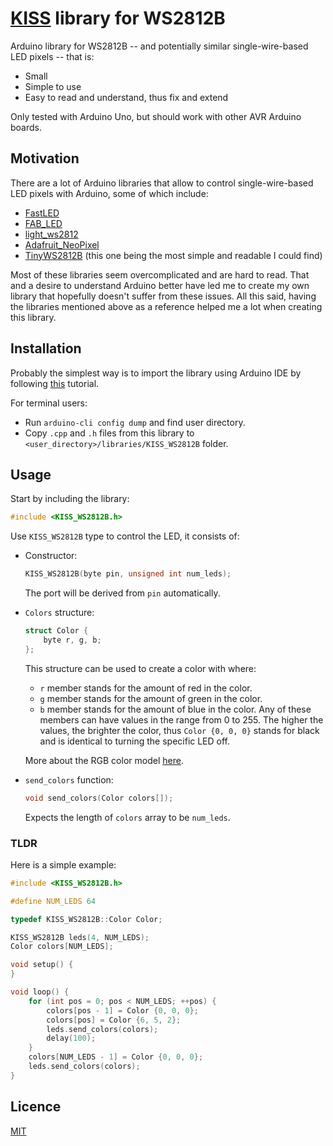 # [KISS](https://en.wikipedia.org/wiki/KISS_principle) library for WS2812B
Arduino library for WS2812B -- and potentially similar single-wire-based LED pixels -- that is:
- Small
- Simple to use
- Easy to read and understand, thus fix and extend

Only tested with Arduino Uno, but should work with other AVR Arduino boards.

## Motivation
There are a lot of Arduino libraries that allow to control single-wire-based LED pixels with Arduino, some of which include:
- [FastLED](https://github.com/FastLED/FastLED)
- [FAB_LED](https://github.com/sonyhome/FAB_LED)
- [light_ws2812](https://github.com/cpldcpu/light_ws2812)
- [Adafruit_NeoPixel](https://github.com/adafruit/Adafruit_NeoPixel)
- [TinyWS2812B](https://github.com/derAndroidPro/TinyWS2812B) (this one being the most simple and readable I could find)

Most of these libraries seem overcomplicated and are hard to read. That and a desire to understand Arduino better have led me to create my own library that hopefully doesn't suffer from these issues.
All this said, having the libraries mentioned above as a reference helped me a lot when creating this library.

## Installation
Probably the simplest way is to import the library using Arduino IDE by following [this](https://docs.arduino.cc/software/ide-v1/tutorials/installing-libraries#importing-a-zip-library) tutorial.

For terminal users:
- Run `arduino-cli config dump` and find user directory.
- Copy `.cpp` and `.h` files from this library to `<user_directory>/libraries/KISS_WS2812B` folder.

## Usage
Start by including the library:
```cpp
#include <KISS_WS2812B.h>
```
Use `KISS_WS2812B` type to control the LED, it consists of:
- Constructor:
    ```cpp
    KISS_WS2812B(byte pin, unsigned int num_leds);
    ```
    The port will be derived from `pin` automatically.
- `Colors` structure:
    ```cpp
    struct Color {
        byte r, g, b;
    };
    ```
    This structure can be used to create a color with where:
    - `r` member stands for the amount of red in the color.
    - `g` member stands for the amount of green in the color.
    - `b` member stands for the amount of blue in the color.
    Any of these members can have values in the range from 0 to 255. The higher the values, the brighter the color, thus `Color {0, 0, 0}` stands for black and is identical to turning the specific LED off.

    More about the RGB color model [here](https://en.wikipedia.org/wiki/RGB_color_model).
- `send_colors` function:
    ```cpp
    void send_colors(Color colors[]);
    ```
    Expects the length of `colors` array to be `num_leds`.

### TLDR
Here is a simple example:
```cpp
#include <KISS_WS2812B.h>

#define NUM_LEDS 64

typedef KISS_WS2812B::Color Color;

KISS_WS2812B leds(4, NUM_LEDS);
Color colors[NUM_LEDS];

void setup() {
}

void loop() {
    for (int pos = 0; pos < NUM_LEDS; ++pos) {
        colors[pos - 1] = Color {0, 0, 0};
        colors[pos] = Color {6, 5, 2};
        leds.send_colors(colors);
        delay(100);
    }
    colors[NUM_LEDS - 1] = Color {0, 0, 0};
    leds.send_colors(colors);
}
```

## Licence
[MIT](./LICENSE)

